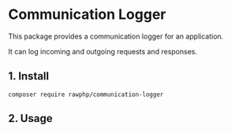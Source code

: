 # Communication Logger

This package provides a communication logger for an application.

It can log incoming and outgoing requests and responses.

## 1. Install

    composer require rawphp/communication-logger

## 2. Usage

